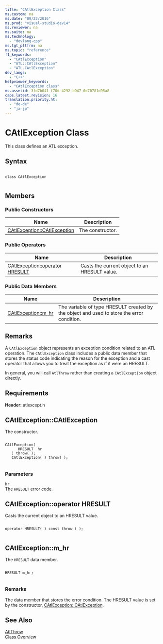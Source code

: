 ```yaml
---
title: "CAtlException Class"
ms.custom: na
ms.date: "09/22/2016"
ms.prod: "visual-studio-dev14"
ms.reviewer: na
ms.suite: na
ms.technology: 
  - "devlang-cpp"
ms.tgt_pltfrm: na
ms.topic: "reference"
f1_keywords: 
  - "CAtlException"
  - "ATL::CAtlException"
  - "ATL.CAtlException"
dev_langs: 
  - "C++"
helpviewer_keywords: 
  - "CAtlException class"
ms.assetid: 3fd7b041-f70d-4292-b947-0d70781d95a8
caps.latest.revision: 16
translation.priority.ht: 
  - "de-de"
  - "ja-jp"
---
```

# CAtlException Class
This class defines an ATL exception.  
  
## Syntax  
  
```  
  
class CAtlException  
  
```  
  
## Members  
  
### Public Constructors  
  
|Name|Description|  
|----------|-----------------|  
|[CAtlException::CAtlException](../vs140/catlexception--catlexception.md)|The constructor.|  
  
### Public Operators  
  
|Name|Description|  
|----------|-----------------|  
|[CAtlException::operator HRESULT](../vs140/catlexception--operator-hresult.md)|Casts the current object to an HRESULT value.|  
  
### Public Data Members  
  
|Name|Description|  
|----------|-----------------|  
|[CAtlException::m_hr](../vs140/catlexception--m_hr.md)|The variable of type HRESULT created by the object and used to store the error condition.|  
  
## Remarks  
 A `CAtlException` object represents an exception condition related to an ATL operation. The `CAtlException` class includes a public data member that stores the status code indicating the reason for the exception and a cast operator that allows you to treat the exception as if it were an HRESULT.  
  
 In general, you will call `AtlThrow` rather than creating a `CAtlException` object directly.  
  
## Requirements  
 **Header:** atlexcept.h  
  
##  <a name="catlexception__catlexception"></a>  CAtlException::CAtlException  
 The constructor.  
  
```  
  
CAtlException(  
      HRESULT  hr  
   ) throw( );  
   CAtlException( ) throw( );  
  
```  
  
### Parameters  
 `hr`  
 The `HRESULT` error code.  
  
##  <a name="catlexception__operator_hresult"></a>  CAtlException::operator HRESULT  
 Casts the current object to an HRESULT value.  
  
```  
  
operator HRESULT( ) const throw ( );  
  
```  
  
##  <a name="catlexception__m_hr"></a>  CAtlException::m_hr  
 The `HRESULT` data member.  
  
```  
  
HRESULT m_hr;  
  
```  
  
### Remarks  
 The data member that stores the error condition. The HRESULT value is set by the constructor, [CAtlException::CAtlException](../vs140/catlexception--catlexception.md).  
  
## See Also  
 [AtlThrow](../vs140/atlthrow.md)   
 [Class Overview](../vs140/atl-class-overview.md)